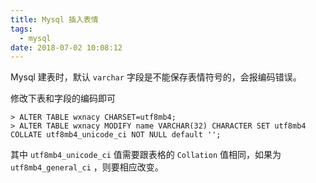 ```yaml
---
title: Mysql 插入表情
tags:
  - mysql
date: 2018-07-02 10:08:12
---
```



Mysql 建表时，默认 `varchar` 字段是不能保存表情符号的，会报编码错误。
<!-- more --><!-- toc -->
修改下表和字段的编码即可

```mysql
> ALTER TABLE wxnacy CHARSET=utf8mb4;
> ALTER TABLE wxnacy MODIFY name VARCHAR(32) CHARACTER SET utf8mb4 COLLATE utf8mb4_unicode_ci NOT NULL default '';
```

其中 `utf8mb4_unicode_ci` 值需要跟表格的 `Collation` 值相同，如果为 `utf8mb4_general_ci` ，则要相应改变。
